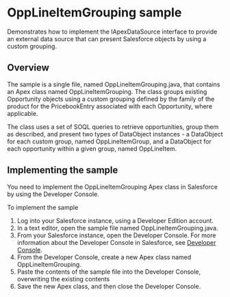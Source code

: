 OppLineItemGrouping sample
==========================

Demonstrates how to implement the IApexDataSource interface to provide an external data source that can present Salesforce objects by using a custom grouping.

Overview
--------

The sample is a single file, named OppLineItemGrouping.java, that contains an Apex class named OppLineItemGrouping. The class groups existing Opportunity objects using a custom grouping defined by the family of the product for the PricebookEntry associated with each Opportunity, where applicable.

The class uses a set of SOQL queries to retrieve opportunities, group them as described, and present two types of DataObject instances - a DataObject for each custom group, named OppLineItemGroup, and a DataObject for each opportunity within a given group, named OppLineItem.

Implementing the sample
-----------------------

You need to implement the OppLineItemGrouping Apex class in Salesforce by using the Developer Console.

To implement the sample

1. Log into your Salesforce instance, using a Developer Edition account.
1. In a text editor, open the sample file named OppLineItemGrouping.java.
1. From your Salesforce instance, open the Developer Console. For more information about the Developer Console in Salesforce, see [Developer Console](https://developer.salesforce.com/page/Developer_Console).
1. From the Developer Console, create a new Apex class named OppLineItemGrouping.
1. Paste the contents of the sample file into the Developer Console, overwriting the existing contents
1. Save the new Apex class, and then close the Developer Console.